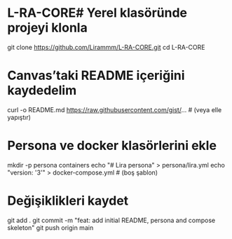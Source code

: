 # L-RA-CORE# Yerel klasöründe projeyi klonla
git clone https://github.com/Lirammm/L-RA-CORE.git
cd L-RA-CORE

# Canvas’taki README içeriğini kaydedelim
curl -o README.md https://raw.githubusercontent.com/gist/...   # (veya elle yapıştır)

# Persona ve docker klasörlerini ekle
mkdir -p persona containers
echo "# Lira persona" > persona/lira.yml
echo "version: '3'" > docker-compose.yml   # (boş şablon)

# Değişiklikleri kaydet
git add .
git commit -m \"feat: add initial README, persona and compose skeleton\"
git push origin main
